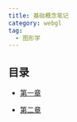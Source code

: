 ```yaml
---
title: 基础概念笔记
category: webgl
tag:
  - 图形学
---
```


## 目录

- [第一章](charpter1.md)

- [第二章](charpter2.md)
